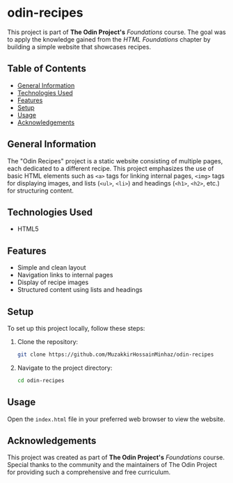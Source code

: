 # odin-recipes

This project is part of **The Odin Project's** _Foundations_ course. The goal was to apply the knowledge gained from the _HTML Foundations_ chapter by building a simple website that showcases recipes.

## Table of Contents

- [General Information](#general-information)
- [Technologies Used](#technologies-used)
- [Features](#features)
- [Setup](#setup)
- [Usage](#usage)
- [Acknowledgements](#acknowledgements)

## General Information

The "Odin Recipes" project is a static website consisting of multiple pages, each dedicated to a different recipe. This project emphasizes the use of basic HTML elements such as `<a>` tags for linking internal pages, `<img>` tags for displaying images, and lists (`<ul>`, `<li>`) and headings (`<h1>`, `<h2>`, etc.) for structuring content.

## Technologies Used

- HTML5

## Features

- Simple and clean layout
- Navigation links to internal pages
- Display of recipe images
- Structured content using lists and headings

## Setup

To set up this project locally, follow these steps:

1. Clone the repository:
   ```sh
   git clone https://github.com/MuzakkirHossainMinhaz/odin-recipes
   ```
2. Navigate to the project directory:
   ```sh
   cd odin-recipes
   ```

## Usage

Open the `index.html` file in your preferred web browser to view the website.

## Acknowledgements

This project was created as part of **The Odin Project's** _Foundations_ course. Special thanks to the community and the maintainers of The Odin Project for providing such a comprehensive and free curriculum.
